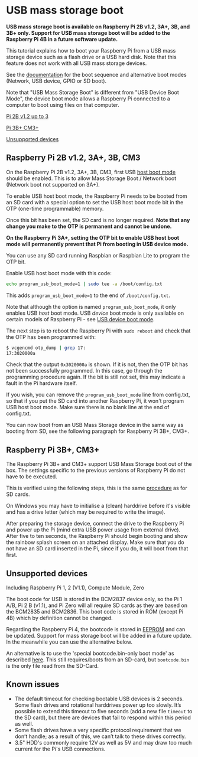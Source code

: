 # USB mass storage boot

**USB mass storage boot is available on Raspberry Pi 2B v1.2, 3A+, 3B, and 3B+ only. Support for USB mass storage boot will be added to the Raspberry Pi 4B in a future software update.**

This tutorial explains how to boot your Raspberry Pi from a USB mass storage device such as a flash drive or a USB hard disk. Note that this feature does not work with all USB mass storage devices.

See the [documentation](./) for the boot sequence and alternative boot modes (Network, USB device, GPIO or SD boot).

Note that "USB Mass Storage Boot" is different from "USB Device Boot Mode", the device boot mode allows a Raspberry Pi connected to a computer to boot using files on that computer.

[Pi 2B v1.2 up to 3](./#raspberry-pi-2b-v12-3a-3b-cm3)

[Pi 3B+ CM3+](#raspberry-pi-3b-cm3)

[Unsupported devices](#unsupported-devices)

## Raspberry Pi 2B v1.2, 3A+, 3B, CM3

On the Raspberry Pi 2B v1.2, 3A+, 3B, CM3, first USB [host boot mode](host.md) should be enabled. This is to allow Mass Storage Boot / Network boot (Network boot not supported on 3A+).

To enable USB host boot mode, the Raspberry Pi needs to be booted from an SD card with a special option to set the USB host boot mode bit in the OTP (one-time programmable) memory. 

Once this bit has been set, the SD card is no longer required. **Note that any change you make to the OTP is permanent and cannot be undone.**

**On the Raspberry Pi 3A+, setting the OTP bit to enable USB host boot mode will permanently prevent that Pi from booting in USB device mode.**

You can use any SD card running Raspbian or Raspbian Lite to program the OTP bit.

Enable USB host boot mode with this code:

```bash
echo program_usb_boot_mode=1 | sudo tee -a /boot/config.txt
```

This adds `program_usb_boot_mode=1` to the end of `/boot/config.txt`.

Note that although the option is named `program_usb_boot_mode`, it only enables USB *host* boot mode. USB *device* boot mode is only available on certain models of Raspberry Pi - see [USB device boot mode](device.md).

The next step is to reboot the Raspberry Pi with `sudo reboot` and check that the OTP has been programmed with:

```bash
$ vcgencmd otp_dump | grep 17:
17:3020000a
```

Check that the output `0x3020000a` is shown. If it is not, then the OTP bit has not been successfully programmed. In this case, go through the programming procedure again. If the bit is still not set, this may indicate a fault in the Pi hardware itself.

If you wish, you can remove the `program_usb_boot_mode` line from config.txt, so that if you put the SD card into another Raspberry Pi, it won't program USB host boot mode. Make sure there is no blank line at the end of config.txt.

You can now boot from an USB Mass Storage device in the same way as booting from SD, see the following paragraph for Raspberry Pi 3B+, CM3+.

## Raspberry Pi 3B+, CM3+

The Raspberry Pi 3B+ and CM3+ support USB Mass Storage boot out of the box. The settings specific to the previous versions of Raspberry Pi do not have to be executed.

This is verified using the following steps, this is the same [procedure](../../../installation/installing-images/) as for SD cards.

On Windows you may have to initialise a (clean) harddrive before it's visible and has a drive letter (which may be required to write the image).

After preparing the storage device, connect the drive to the Raspberry Pi and power up the Pi (mind extra USB power usage from external drive).
After five to ten seconds, the Raspberry Pi should begin booting and show the rainbow splash screen on an attached display. Make sure that you do not have an SD card inserted in the Pi, since if you do, it will boot from that first.

## Unsupported devices

Including Raspberry Pi 1, 2 (V1.1), Compute Module, Zero

The boot code for USB is stored in the BCM2837 device only, so the Pi 1 A/B, Pi 2 B (v1.1), and Pi Zero will all require SD cards as they are based on the BCM2835 and BCM2836. This boot code is stored in ROM (except Pi 4B) which by definition cannot be changed.

Regarding the Raspberry Pi 4, the bootcode is stored in [EEPROM](../booteeprom.md) and can be updated. Support for mass storage boot will be added in a future update. In the meanwhile you can use the alternative below. 

An alternative is to use the 'special bootcode.bin-only boot mode' as described [here](./). This still requires/boots from an SD-card, but `bootcode.bin` is the only file read from the SD-Card.

## Known issues

- The default timeout for checking bootable USB devices is 2 seconds. Some flash drives and rotational harddrives power up too slowly. It’s possible to extend this timeout to five seconds (add a new file `timeout` to the SD card), but there are devices that fail to respond within this period as well.
- Some flash drives have a very specific protocol requirement that we don’t handle; as a result of this, we can’t talk to these drives correctly.
- 3.5" HDD's commonly require 12V as well as 5V and may draw too much current for the Pi's USB connections.
